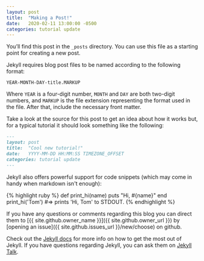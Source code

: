 ```yaml
---
layout: post
title:  "Making a Post!"
date:   2020-02-11 13:00:00 -0500
categories: tutorial update
---
```


You’ll find this post in the `_posts` directory. You can use this file as a starting point for creating a new post.

Jekyll requires blog post files to be named according to the following format:

`YEAR-MONTH-DAY-title.MARKUP`

Where `YEAR` is a four-digit number, `MONTH` and `DAY` are both two-digit numbers, and `MARKUP` is the file extension representing the format used in the file. After that, include the necessary front matter. 

Take a look at the source for this post to get an idea about how it works but, for a typical tutorial it should look something like the following:

```md
---
layout: post
title:  "Cool new tutorial!"
date:   YYYY-MM-DD HH:MM:SS TIMEZONE_OFFSET
categories: tutorial update
---
```


Jekyll also offers powerful support for code snippets (which may come in handy when markdown isn't enough):

{% highlight ruby %}
def print_hi(name)
  puts "Hi, #{name}"
end
print_hi('Tom')
#=> prints 'Hi, Tom' to STDOUT.
{% endhighlight %}

If you have any questions or comments regarding this blog you can direct them to [{{ site.github.owner_name }}]({{ site.github.owner_url }}) by [opening an issue]({{ site.github.issues_url }}/new/choose) on github.

Check out the [Jekyll docs][jekyll-docs] for more info on how to get the most out of Jekyll. If you have questions regarding Jekyll, you can ask them on [Jekyll Talk][jekyll-talk].


[jekyll-docs]: https://jekyllrb.com/docs/home
[jekyll-gh]:   https://github.com/jekyll/jekyll
[jekyll-talk]: https://talk.jekyllrb.com/
